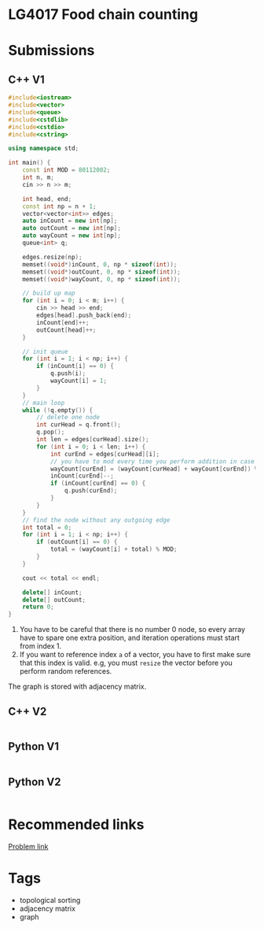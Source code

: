 # LG4017 Food chain counting

# Submissions

## C++ V1

```C++
#include<iostream>
#include<vector>
#include<queue>
#include<cstdlib>
#include<cstdio>
#include<cstring>

using namespace std;

int main() {
    const int MOD = 80112002;
    int n, m;
    cin >> n >> m;

    int head, end;
    const int np = n + 1;
    vector<vector<int>> edges;
    auto inCount = new int[np];
    auto outCount = new int[np];
    auto wayCount = new int[np];
    queue<int> q;

    edges.resize(np);
    memset((void*)inCount, 0, np * sizeof(int));
    memset((void*)outCount, 0, np * sizeof(int));
    memset((void*)wayCount, 0, np * sizeof(int));

    // build up map
    for (int i = 0; i < m; i++) {
        cin >> head >> end;
        edges[head].push_back(end);
        inCount[end]++;
        outCount[head]++;
    }

    // init queue
    for (int i = 1; i < np; i++) {
        if (inCount[i] == 0) {
            q.push(i);
            wayCount[i] = 1;
        }
    }
    // main loop
    while (!q.empty()) {
        // delete one node
        int curHead = q.front();
        q.pop();
        int len = edges[curHead].size();
        for (int i = 0; i < len; i++) {
            int curEnd = edges[curHead][i];
            // you have to mod every time you perform addition in case of overflow
            wayCount[curEnd] = (wayCount[curHead] + wayCount[curEnd]) % MOD; 
            inCount[curEnd]--;
            if (inCount[curEnd] == 0) {
                q.push(curEnd);
            }
        }
    }
    // find the node without any outgoing edge
    int total = 0;
    for (int i = 1; i < np; i++) {
        if (outCount[i] == 0) {
            total = (wayCount[i] + total) % MOD;
        }
    }

    cout << total << endl;

    delete[] inCount;
    delete[] outCount;
    return 0;
}
```

1. You have to be careful that there is no number 0 node, so every array have to spare one extra position, and iteration operations must start from index 1.
2. If you want to reference index `a` of a vector, you have to first make sure that this index is valid. e.g, you must `resize` the vector before you perform random references.

The graph is stored with adjacency matrix.

## C++ V2

```C++
```



## Python V1

```python
```



## Python V2

```python

```





# Recommended links

[Problem link](https://www.luogu.com.cn/problem/P4017)



# Tags

- topological sorting
- adjacency matrix
- graph